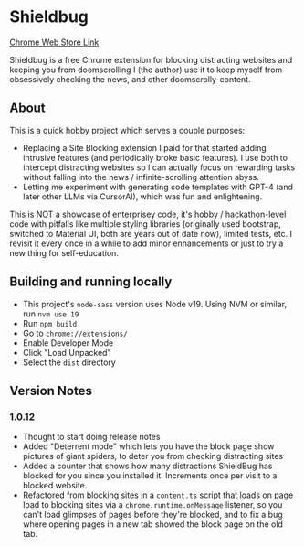 # Shieldbug

[Chrome Web Store Link](https://chromewebstore.google.com/detail/shieldbug/aeiafdcfiklkbmdfcaobjapljoielcfn)

Shieldbug is a free Chrome extension for blocking distracting websites and keeping you from doomscrolling
I (the author) use it to keep myself from obsessively checking the news, and other doomscrolly-content.

## About

This is a quick hobby project which serves a couple purposes:
* Replacing a Site Blocking extension I paid for that started adding intrusive features (and periodically broke basic features). I use both to intercept distracting websites so I can actually focus on rewarding tasks without falling into the news / infinite-scrolling attention abyss.
* Letting me experiment with generating code templates with GPT-4 (and later other LLMs via CursorAI), which was fun and enlightening.

This is NOT a showcase of enterprisey code, it's hobby / hackathon-level code with pitfalls like multiple styling libraries (originally used bootstrap, switched to Material UI, both are years out of date now), limited tests, etc. I revisit it every once in a while to add minor enhancements or just to try a new thing for self-education. 

## Building and running locally

* This project's `node-sass` version uses Node v19. Using NVM or similar, run `nvm use 19`
* Run `npm build`
* Go to `chrome://extensions/`
* Enable Developer Mode
* Click "Load Unpacked"
* Select the `dist` directory

## Version Notes
### 1.0.12
- Thought to start doing release notes
- Added "Deterrent mode" which lets you have the block page show pictures of giant spiders, to deter you from checking distracting sites
- Added a counter that shows how many distractions ShieldBug has blocked for you since you installed it. Increments once per visit to a blocked website.
- Refactored from blocking sites in a `content.ts` script that loads on page load to blocking sites via a `chrome.runtime.onMessage` listener, so you can't load glimpses of pages before they're blocked, and to fix a bug where opening pages in a new tab showed the block page on the old tab.